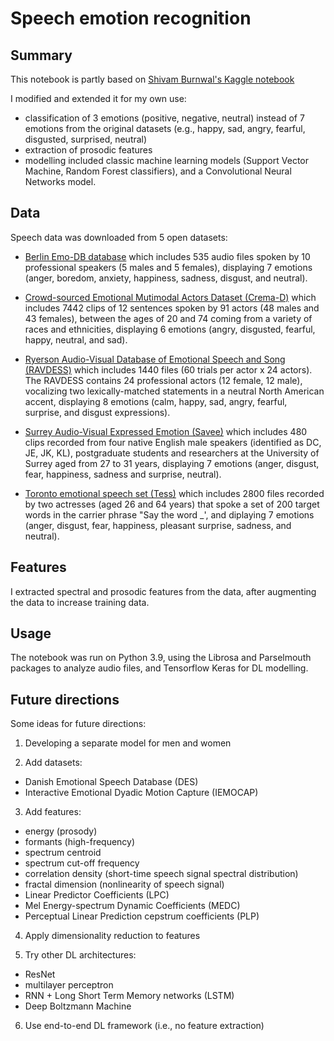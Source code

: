 # Speech emotion recognition



## Summary

This notebook is partly based on [Shivam Burnwal's Kaggle notebook](https://www.kaggle.com/code/shivamburnwal/speech-emotion-recognition)

I modified and extended it for my own use:

* classification of 3 emotions (positive, negative, neutral) instead of 7 emotions from the original datasets (e.g., happy, sad, angry, fearful, disgusted, surprised, neutral)
* extraction of prosodic features
* modelling included classic machine learning models (Support Vector Machine, Random Forest classifiers), and a Convolutional Neural Networks model.


## Data

Speech data was downloaded from 5 open datasets:

* [Berlin Emo-DB database](http://www.emodb.bilderbar.info/download/) which includes 535 audio files spoken by 10 professional speakers (5 males and 5 females), displaying 7 emotions (anger, boredom, anxiety, happiness, sadness, disgust, and neutral). 

* [Crowd-sourced Emotional Mutimodal Actors Dataset (Crema-D)](https://github.com/CheyneyComputerScience/CREMA-D)
which includes 7442 clips of 12 sentences spoken by 91 actors (48 males and 43 females), between the ages of 20 and 74 coming from a variety of races and ethnicities, displaying 6 emotions (angry, disgusted, fearful, happy, neutral, and sad).

* [Ryerson Audio-Visual Database of Emotional Speech and Song (RAVDESS)](https://doi.org/10.1371/journal.pone.0196391)
which includes 1440 files (60 trials per actor x 24 actors). The RAVDESS contains 24 professional actors (12 female, 12 male), vocalizing two lexically-matched statements in a neutral North American accent, displaying 8 emotions (calm, happy, sad, angry, fearful, surprise, and disgust expressions).

* [Surrey Audio-Visual Expressed Emotion (Savee)](http://kahlan.eps.surrey.ac.uk/savee/Database.html)
which includes 480 clips recorded from four native English male speakers (identified as DC, JE, JK, KL), postgraduate students and researchers at the University of Surrey aged from 27 to 31 years, displaying 7 emotions (anger, disgust, fear, happiness, sadness and surprise, neutral).

* [Toronto emotional speech set (Tess)](https://tspace.library.utoronto.ca/handle/1807/24487) 
which includes 2800 files recorded by two actresses (aged 26 and 64 years) that spoke a set of 200 target words in the carrier phrase "Say the word _',  and diplaying 7 emotions (anger, disgust, fear, happiness, pleasant surprise, sadness, and neutral). 


## Features

I extracted spectral and prosodic features from the data, after augmenting the data to increase training data.


## Usage

The notebook was run on Python 3.9, using the Librosa and Parselmouth packages to analyze audio files, and Tensorflow Keras for DL modelling.



## Future directions

Some ideas for future directions:

1. Developing a separate model for men and women

2. Add datasets:

- Danish Emotional Speech Database (DES)
- Interactive Emotional Dyadic Motion Capture (IEMOCAP)

3. Add features:

- energy (prosody)
- formants (high-frequency)
- spectrum centroid
- spectrum cut-off frequency
- correlation density (short-time speech signal spectral distribution)
- fractal dimension (nonlinearity of speech signal)
- Linear Predictor Coefficients (LPC)
- Mel Energy-spectrum Dynamic Coefficients (MEDC)
- Perceptual Linear Prediction cepstrum coefficients (PLP)

4. Apply dimensionality reduction to features

5. Try other DL architectures:

- ResNet
- multilayer perceptron
- RNN + Long Short Term Memory networks (LSTM)
- Deep Boltzmann Machine

6. Use end-to-end DL framework (i.e., no feature extraction)

